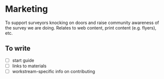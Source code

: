 # Marketing

To support surveyors knocking on doors and raise community awareness of the survey we are doing. Relates to web content, print content (e.g. flyers), etc.


## To write

- [ ] start guide
- [ ] links to materials
- [ ] workstream-specific info on contributing
